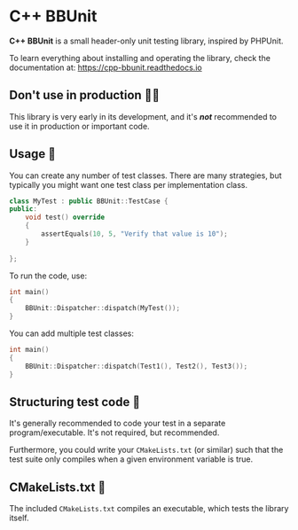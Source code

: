 # C++ BBUnit

**C++ BBUnit** is a small header-only unit testing library, inspired
by PHPUnit.

To learn everything about installing and operating the library, check the documentation at: https://cpp-bbunit.readthedocs.io

## Don't use in production :guardsman:

This library is very early in its development, and it's **_not_** recommended to
use it in production or important code.

## Usage :hammer:
You can create any number of test classes. There are many strategies,
but typically you might want one test class per implementation class.

````c++
class MyTest : public BBUnit::TestCase {
public:
    void test() override
    {
        assertEquals(10, 5, "Verify that value is 10");
    }
    
};
````

To run the code, use:

````c++
int main()
{
    BBUnit::Dispatcher::dispatch(MyTest());
}
````

You can add multiple test classes:

````c++
int main()
{
    BBUnit::Dispatcher::dispatch(Test1(), Test2(), Test3());
}
````

## Structuring test code :wrench:
It's generally recommended to code your test in a separate program/executable.
It's not required, but recommended.

Furthermore, you could write your ``CMakeLists.txt`` (or similar) such that
the test suite only compiles when a given environment variable is true.

## CMakeLists.txt :page_with_curl:
The included ``CMakeLists.txt`` compiles an executable, which 
tests the library itself.
